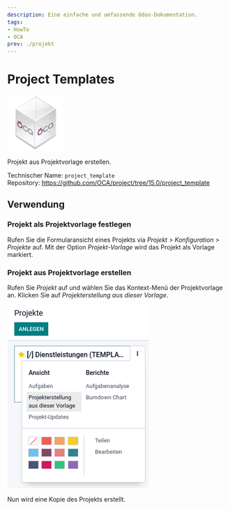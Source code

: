 ```yaml
---
description: Eine einfache und umfassende Odoo-Dokumentation.
tags:
- HowTo
- OCA
prev: ./projekt
---
```

# Project Templates
![icon_oca_app](assets/icon_oca_app.png)

Projekt aus Projektvorlage erstellen.

Technischer Name: `project_template`\
Repository: <https://github.com/OCA/project/tree/15.0/project_template>

## Verwendung

### Projekt als Projektvorlage festlegen

Rufen Sie die Formularansicht eines Projekts via *Projekt > Konfiguration > Projekte* auf. Mit der Option *Projekt-Vorlage* wird das Projekt als Vorlage markiert.

### Projekt aus Projektvorlage erstellen

Rufen Sie *Projekt* auf und wählen Sie das Kontext-Menü der Projektvorlage an. Klicken Sie auf *Projekterstellung aus dieser Vorlage*.

![](assets/Project%20Templates.png)

Nun wird eine Kopie des Projekts erstellt.